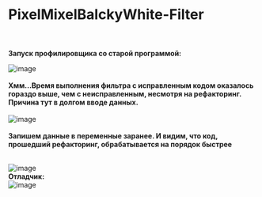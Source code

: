 # PixelMixelBalckyWhite-Filter
<br>
<br>
<b>Запуск профилировщика со старой программой:</b>

![image](https://user-images.githubusercontent.com/71917550/143567624-9b305c43-3a51-495f-9526-c7cc5e9e1c70.png)
<br>
<br>
<b>Хмм...Время выполнения фильтра с исправленным кодом оказалось гораздо выше, чем с неисправленным, несмотря на рефакторинг. Причина тут в долгом вводе данных.</b>
<br>
<br>
![image](https://user-images.githubusercontent.com/71917550/143567720-9dbf8e20-ab19-4ebd-ab98-71d7bcbdea01.png)
<br>
<br>
<b>Запишем данные в переменные заранее. И видим, что код, прошедший рефакторинг, обрабатывается на порядок быстрее</b>
<br>
<br>

![image](https://user-images.githubusercontent.com/71917550/143623127-63436e49-fc93-4f2f-9890-e89755fcde36.png)
<br>
<b>Отладчик:</b>
<br>
![image](https://user-images.githubusercontent.com/71917550/143623705-f2886f99-cb38-4b29-ab8a-a50cd0783cda.png)

